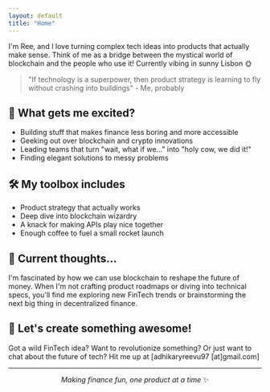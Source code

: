 ```yaml
---
layout: default
title: "Home"
---
```


I'm Ree, and I love turning complex tech ideas into products that actually make sense. Think of me as a bridge between the mystical world of blockchain and the people who use it! Currently vibing in sunny Lisbon 🌞

> "If technology is a superpower, then product strategy is learning to fly without crashing into buildings" - Me, probably

## 🎯 What gets me excited?

* Building stuff that makes finance less boring and more accessible
* Geeking out over blockchain and crypto innovations
* Leading teams that turn "wait, what if we..." into "holy cow, we did it!"
* Finding elegant solutions to messy problems

## 🛠 My toolbox includes
* Product strategy that actually works
* Deep dive into blockchain wizardry
* A knack for making APIs play nice together
* Enough coffee to fuel a small rocket launch

## 💭 Current thoughts...

I'm fascinated by how we can use blockchain to reshape the future of money. When I'm not crafting product roadmaps or diving into technical specs, you'll find me exploring new FinTech trends or brainstorming the next big thing in decentralized finance.

## 🤝 Let's create something awesome!

Got a wild FinTech idea? Want to revolutionize something? Or just want to chat about the future of tech? Hit me up at [adhikaryreevu97 [at]gmail.com]

---

<p align="center">
<i>Making finance fun, one product at a time</i> ✨
</p>